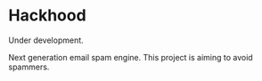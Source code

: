 # Hackhood

Under development. 

Next generation email spam engine. This project is aiming to avoid spammers.
